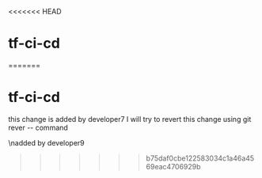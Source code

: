 <<<<<<< HEAD
# tf-ci-cd
=======
# tf-ci-cd
this change is added by developer7
I will try to revert this change using git rever --<commit id> command

\nadded by developer9
>>>>>>> b75daf0cbe122583034c1a46a4569eac4706929b
